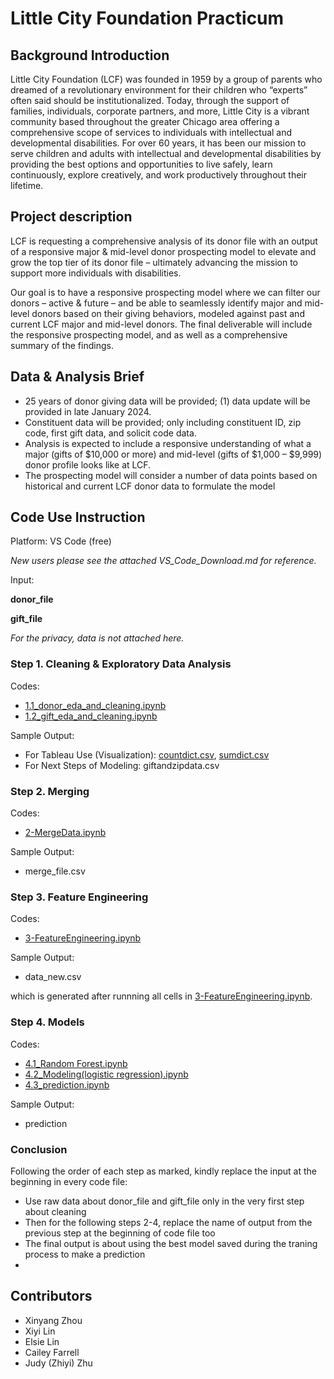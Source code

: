 # Little City Foundation Practicum 


## Background Introduction

Little City Foundation (LCF) was founded in 1959 by a group of parents who dreamed of a revolutionary environment for their children who “experts” often said should be institutionalized. Today, through the support of families, individuals, corporate partners, and more, Little City is a vibrant community based throughout the greater Chicago area offering a comprehensive scope of services to individuals with intellectual and developmental disabilities.
For over 60 years, it has been our mission to serve children and adults with intellectual and developmental disabilities by providing the best options and opportunities to live safely, learn continuously, explore creatively, and work productively throughout their lifetime.


## Project description

LCF is requesting a comprehensive analysis of its donor file with an output of a responsive major & mid-level donor prospecting model to elevate and grow the top tier of its donor file – ultimately advancing the mission to support more individuals with disabilities.

Our goal is to have a responsive prospecting model where we can filter our donors – active & future – and be able to seamlessly identify major and mid-level donors based on their giving behaviors, modeled against past and current LCF major and mid-level donors.
The final deliverable will include the responsive prospecting model, and as well as a comprehensive summary of the findings.


## Data & Analysis Brief

- 25 years of donor giving data will be provided; (1) data update will be provided in late January 2024.
- Constituent data will be provided; only including constituent ID, zip code, first gift data, and solicit code data.
- Analysis is expected to include a responsive understanding of what a major (gifts of $10,000 or more) and mid-level (gifts of $1,000 – $9,999) donor profile looks like at LCF.
- The prospecting model will consider a number of data points based on historical and current LCF donor data to formulate the model


## Code Use Instruction

Platform: VS Code (free) 

*New users please see the attached VS_Code_Download.md for reference.*

Input: 

**donor_file**

**gift_file**

*For the privacy, data is not attached here.*


### Step 1. Cleaning & Exploratory Data Analysis
Codes:
- [1.1_donor_eda_and_cleaning.ipynb](model-pipeline/1-Cleaning/1.1_donor_eda_and_cleaning.ipynb)
- [1.2_gift_eda_and_cleaning.ipynb](model-pipeline/1-Cleaning/1.2_gift_eda_and_cleaning.ipynb)

Sample Output: 
- For Tableau Use (Visualization): [countdict.csv](model-pipeline/1-Cleaning/countdict.csv), [sumdict.csv](model-pipeline/1-Cleaning/sumdict.csv)
- For Next Steps of Modeling: giftandzipdata.csv


### Step 2. Merging
Codes: 
- [2-MergeData.ipynb](model-pipeline/2-Merging+3-Feature_Engineering/2-MergeData.ipynb)

Sample Output: 
- merge_file.csv


### Step 3. Feature Engineering
Codes:
- [3-FeatureEngineering.ipynb](model-pipeline/2-Merging+3-Feature_Engineering/3-FeatureEngineering.ipynb)

Sample Output: 
- data_new.csv

which is generated after runnning all cells in [3-FeatureEngineering.ipynb](model-pipeline/2-Merging+3-Feature_Engineering/3-FeatureEngineering.ipynb). 


### Step 4. Models
Codes: 
- [4.1_Random Forest.ipynb](<model-pipeline/4-Models/4.1_Random Forest.ipynb>)
- [4.2_Modeling(logistic regression).ipynb](<model-pipeline/4-Models/4.2_Modeling(logistic regression).ipynb>)
- [4.3_prediction.ipynb](model-pipeline/4-Models/4.3_prediction.ipynb)

Sample Output: 
- prediction 


### Conclusion

Following the order of each step as marked, kindly replace the input at the beginning in every code file:
- Use raw data about donor_file and gift_file only in the very first step about cleaning
- Then for the following steps 2-4, replace the name of output from the previous step at the beginning of code file too
- The final output is about using the best model saved during the traning process to make a prediction
- 

## Contributors
- Xinyang Zhou
- Xiyi Lin
- Elsie Lin
- Cailey Farrell
- Judy (Zhiyi) Zhu

